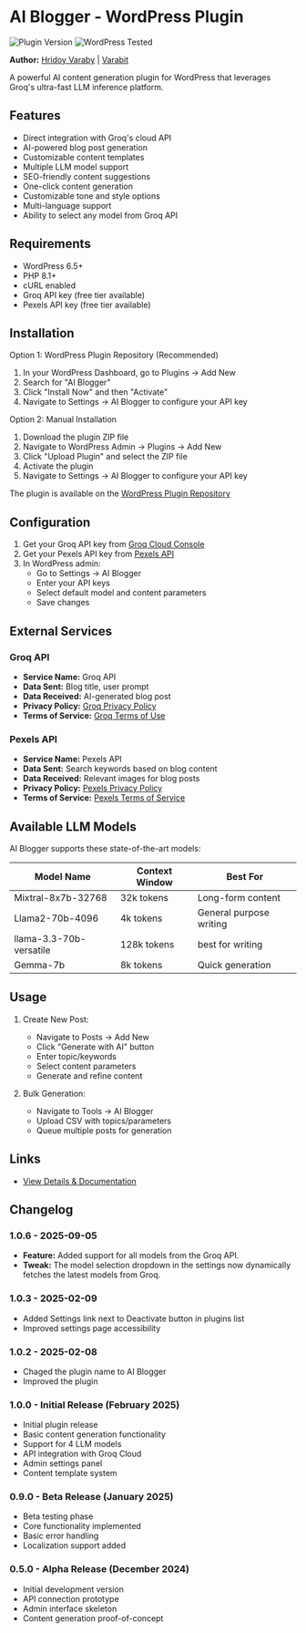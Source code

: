 # AI Blogger - WordPress Plugin

![Plugin Version](https://img.shields.io/badge/Version-1.0.6-blue)
![WordPress Tested](https://img.shields.io/badge/WordPress-6.8+-green)

**Author:** [Hridoy Varaby](https://github.com/HridoyVaraby) | [Varabit](https://varabit.com)

A powerful AI content generation plugin for WordPress that leverages Groq's ultra-fast LLM inference platform.

## Features

- Direct integration with Groq's cloud API
- AI-powered blog post generation
- Customizable content templates
- Multiple LLM model support
- SEO-friendly content suggestions
- One-click content generation
- Customizable tone and style options
- Multi-language support
- Ability to select any model from Groq API

## Requirements

- WordPress 6.5+
- PHP 8.1+
- cURL enabled
- Groq API key (free tier available)
- Pexels API key (free tier available)

## Installation

Option 1: WordPress Plugin Repository (Recommended)
1. In your WordPress Dashboard, go to Plugins → Add New
2. Search for "AI Blogger"
3. Click "Install Now" and then "Activate"
4. Navigate to Settings → AI Blogger to configure your API key

Option 2: Manual Installation
1. Download the plugin ZIP file
2. Navigate to WordPress Admin → Plugins → Add New
3. Click "Upload Plugin" and select the ZIP file
4. Activate the plugin
5. Navigate to Settings → AI Blogger to configure your API key

The plugin is available on the [WordPress Plugin Repository](https://wordpress.org/plugins/ai-blogger/)

## Configuration

1. Get your Groq API key from [Groq Cloud Console](https://console.groq.com)
2. Get your Pexels API key from [Pexels API](https://www.pexels.com/api/)
3. In WordPress admin:
   - Go to Settings → AI Blogger
   - Enter your API keys
   - Select default model and content parameters
   - Save changes

## External Services

### Groq API
- **Service Name:** Groq API
- **Data Sent:** Blog title, user prompt
- **Data Received:** AI-generated blog post
- **Privacy Policy:** [Groq Privacy Policy](https://console.groq.com/terms)
- **Terms of Service:** [Groq Terms of Use](https://console.groq.com/terms)

### Pexels API
- **Service Name:** Pexels API
- **Data Sent:** Search keywords based on blog content
- **Data Received:** Relevant images for blog posts
- **Privacy Policy:** [Pexels Privacy Policy](https://www.pexels.com/privacy-policy/)
- **Terms of Service:** [Pexels Terms of Service](https://www.pexels.com/terms-of-service/)

## Available LLM Models

AI Blogger supports these state-of-the-art models:

| Model Name          | Context Window | Best For                  |
|---------------------|----------------|---------------------------|
| Mixtral-8x7b-32768  | 32k tokens     | Long-form content         |
| Llama2-70b-4096     | 4k tokens      | General purpose writing   |
| llama-3.3-70b-versatile      | 128k tokens      | best for writing         |
| Gemma-7b            | 8k tokens      | Quick generation          |

## Usage

1. Create New Post:
   - Navigate to Posts → Add New
   - Click "Generate with AI" button
   - Enter topic/keywords
   - Select content parameters
   - Generate and refine content

2. Bulk Generation:
   - Navigate to Tools → AI Blogger
   - Upload CSV with topics/parameters
   - Queue multiple posts for generation

## Links

- [View Details & Documentation](https://github.com/HridoyVaraby/Groq-Blogger)

## Changelog

### 1.0.6 - 2025-09-05

- **Feature:** Added support for all models from the Groq API.
- **Tweak:** The model selection dropdown in the settings now dynamically fetches the latest models from Groq.

### 1.0.3 - 2025-02-09

- Added Settings link next to Deactivate button in plugins list
- Improved settings page accessibility

### 1.0.2 - 2025-02-08

- Chaged the plugin name to AI Blogger
- Improved the plugin

### 1.0.0 - Initial Release (February 2025)

- Initial plugin release
- Basic content generation functionality
- Support for 4 LLM models
- API integration with Groq Cloud
- Admin settings panel
- Content template system

### 0.9.0 - Beta Release (January 2025)

- Beta testing phase
- Core functionality implemented
- Basic error handling
- Localization support added

### 0.5.0 - Alpha Release (December 2024)

- Initial development version
- API connection prototype
- Admin interface skeleton
- Content generation proof-of-concept
